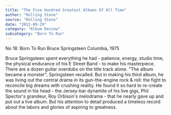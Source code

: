 ```yaml
---
title: "The Five Hundred Greatest Albums Of All Time"
author: "Rolling Stone"
source: "Rolling Stone"
date: "2012-09-29"
category: "Album Review"
subcategory: "Born To Run"
---
```


No 18: Born To Run Bruce Springsteen Columbia, 1975

Bruce Springsteen spent everything he had - patience, energy, studio time, the physical endurance of his E Street Band - to make his masterpiece. There are a dozen guitar overdubs on the title track alone. "The album became a monster", Springsteen recalled. But in making his third album, he was living out the central drama in its gun-the-engine rock & roll: the fight to reconcile big dreams with crushing reality. He found it so hard to re-create the sound in his head - the Jersey-bar dynamite of his live gigs, Phil Spector's grandeur, Roy Orbison's melodrama - that he nearly gave up and put out a live album. But his attention to detail produced a timeless record about the labors and glories of aspiring to greatness.